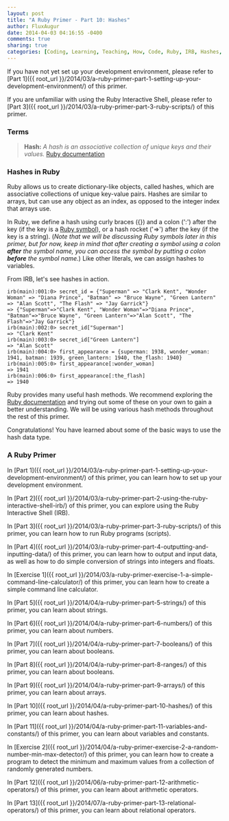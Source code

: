 ```yaml
---
layout: post
title: "A Ruby Primer - Part 10: Hashes"
author: FluxAugur
date: 2014-04-03 04:16:55 -0400
comments: true
sharing: true
categories: [Coding, Learning, Teaching, How, Code, Ruby, IRB, Hashes, Data Types]
---
```

If you have not yet set up your development environment, please refer to [Part 1]({{ root_url }}/2014/03/a-ruby-primer-part-1-setting-up-your-development-environment/) of this primer.

If you are unfamiliar with using the Ruby Interactive Shell, please refer to [Part 3]({{ root_url }}/2014/03/a-ruby-primer-part-3-ruby-scripts/) of this primer.

### Terms
> **Hash:** *A hash is an associative collection of unique keys and their values.* [Ruby documentation](http://www.ruby-doc.org/core-2.1.1/Hash.html)

### Hashes in Ruby

Ruby allows us to create dictionary-like objects, called hashes, which are associative collections of unique key-value pairs. Hashes are similar to arrays, but can use any object as an index, as opposed to the integer index that arrays use.

In Ruby, we define a hash using curly braces (\{\}) and a colon (':') after the key (if the key is a [Ruby symbol](http://www.ruby-doc.org/core-2.1.1/Symbol.html)), or a hash rocket ('=>') after the key (if the key is a string). (*Note that we will be discussing Ruby symbols later in this primer, but for now, keep in mind that after creating a symbol using a colon **after** the symbol name, you can access the symbol by putting a colon **before** the symbol name.*) Like other literals, we can assign hashes to variables.

From IRB, let's see hashes in action.

``` irb Hash literals
irb(main):001:0> secret_id = {"Superman" => "Clark Kent", "Wonder Woman" => "Diana Prince", "Batman" => "Bruce Wayne", "Green Lantern" => "Alan Scott", "The Flash" => "Jay Garrick"}
=> {"Superman"=>"Clark Kent", "Wonder Woman"=>"Diana Prince", "Batman"=>"Bruce Wayne", "Green Lantern"=>"Alan Scott", "The Flash"=>"Jay Garrick"}
irb(main):002:0> secret_id["Superman"]
=> "Clark Kent"
irb(main):003:0> secret_id["Green Lantern"]
=> "Alan Scott"
irb(main):004:0> first_appearance = {superman: 1938, wonder_woman: 1941, batman: 1939, green_lantern: 1940, the_flash: 1940}
irb(main):005:0> first_appearance[:wonder_woman]
=> 1941
irb(main):006:0> first_appearance[:the_flash]
=> 1940
```

Ruby provides many useful hash methods. We recommend exploring the [Ruby documentation](http://www.ruby-doc.org/core-2.1.1/Hash.html) and trying out some of these on your own to gain a better understanding. We will be using various hash methods throughout the rest of this primer.

Congratulations! You have learned about some of the basic ways to use the hash data type.

### A Ruby Primer

In [Part 1]({{ root_url }}/2014/03/a-ruby-primer-part-1-setting-up-your-development-environment/) of this primer, you can learn how to set up your development environment.

In [Part 2]({{ root_url }}/2014/03/a-ruby-primer-part-2-using-the-ruby-interactive-shell-irb/) of this primer, you can explore using the Ruby Interactive Shell (IRB).

In [Part 3]({{ root_url }}/2014/03/a-ruby-primer-part-3-ruby-scripts/) of this primer, you can learn how to run Ruby programs (scripts).

In [Part 4]({{ root_url }}/2014/03/a-ruby-primer-part-4-outputting-and-inputting-data/) of this primer, you can learn how to output and input data, as well as how to do simple conversion of strings into integers and floats.

In [Exercise 1]({{ root_url }}/2014/03/a-ruby-primer-exercise-1-a-simple-command-line-calculator/) of this primer, you can learn how to create a simple command line calculator.

In [Part 5]({{ root_url }}/2014/04/a-ruby-primer-part-5-strings/) of this primer, you can learn about strings.

In [Part 6]({{ root_url }}/2014/04/a-ruby-primer-part-6-numbers/) of this primer, you can learn about numbers.

In [Part 7]({{ root_url }}/2014/04/a-ruby-primer-part-7-booleans/) of this primer, you can learn about booleans.

In [Part 8]({{ root_url }}/2014/04/a-ruby-primer-part-8-ranges/) of this primer, you can learn about booleans.

In [Part 9]({{ root_url }}/2014/04/a-ruby-primer-part-9-arrays/) of this primer, you can learn about arrays.

In [Part 10]({{ root_url }}/2014/04/a-ruby-primer-part-10-hashes/) of this primer, you can learn about hashes.

In [Part 11]({{ root_url }}/2014/04/a-ruby-primer-part-11-variables-and-constants/) of this primer, you can learn about variables and constants.

In [Exercise 2]({{ root_url }}/2014/04/a-ruby-primer-exercise-2-a-random-number-min-max-detector/) of this primer, you can learn how to create a program to detect the minimum and maximum values from a collection of randomly generated numbers.

In [Part 12]({{ root_url }}/2014/06/a-ruby-primer-part-12-arithmetic-operators/) of this primer, you can learn about arithmetic operators.

In [Part 13]({{ root_url }}/2014/07/a-ruby-primer-part-13-relational-operators/) of this primer, you can learn about relational operators.